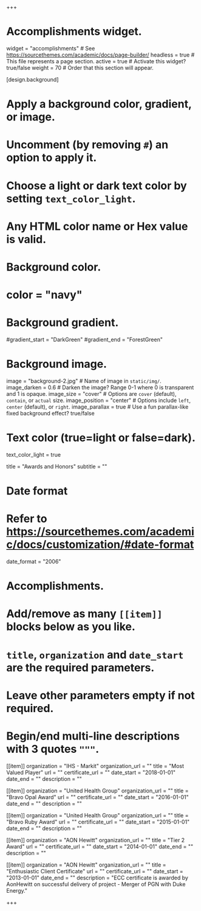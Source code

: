 +++
# Accomplishments widget.
widget = "accomplishments"  # See https://sourcethemes.com/academic/docs/page-builder/
headless = true  # This file represents a page section.
active = true  # Activate this widget? true/false
weight = 70  # Order that this section will appear.

[design.background]
  # Apply a background color, gradient, or image.
  #   Uncomment (by removing `#`) an option to apply it.
  #   Choose a light or dark text color by setting `text_color_light`.
  #   Any HTML color name or Hex value is valid.

  # Background color.
  # color = "navy"
  
  # Background gradient.
  #gradient_start = "DarkGreen"
  #gradient_end = "ForestGreen"
  
  # Background image.
   image = "background-2.jpg"  # Name of image in `static/img/`.
   image_darken = 0.6  # Darken the image? Range 0-1 where 0 is transparent and 1 is opaque.
   image_size = "cover"  #  Options are `cover` (default), `contain`, or `actual` size.
   image_position = "center"  # Options include `left`, `center` (default), or `right`.
   image_parallax = true  # Use a fun parallax-like fixed background effect? true/false
  
  # Text color (true=light or false=dark).
  text_color_light = true


title = "Awards and Honors"
subtitle = ""

# Date format
#   Refer to https://sourcethemes.com/academic/docs/customization/#date-format
date_format = "2006"

# Accomplishments.
#   Add/remove as many `[[item]]` blocks below as you like.
#   `title`, `organization` and `date_start` are the required parameters.
#   Leave other parameters empty if not required.
#   Begin/end multi-line descriptions with 3 quotes `"""`.

[[item]]
  organization = "IHS - Markit"
  organization_url = ""
  title = "Most Valued Player"
  url = ""
  certificate_url = ""
  date_start = "2018-01-01"
  date_end = ""
  description = ""

[[item]]
  organization = "United Health Group"
  organization_url = ""
  title = "Bravo Opal Award"
  url = ""
  certificate_url = ""
  date_start = "2016-01-01"
  date_end = ""
  description = ""

[[item]]
  organization = "United Health Group"
  organization_url = ""
  title = "Bravo Ruby Award"
  url = ""
  certificate_url = ""
  date_start = "2015-01-01"
  date_end = ""
  description = ""

[[item]]
  organization = "AON Hewitt"
  organization_url = ""
  title = "Tier 2 Award"
  url = ""
  certificate_url = ""
  date_start = "2014-01-01"
  date_end = ""
  description = ""


[[item]]
  organization = "AON Hewitt"
  organization_url = ""
  title = "Enthusiastic Client Certificate"
  url = ""
  certificate_url = ""
  date_start = "2013-01-01"
  date_end = ""
  description = "ECC certificate is awarded by AonHewitt on successful delivery of project - Merger of PGN with Duke Energy."

+++
